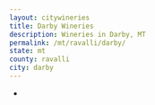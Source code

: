 ```yaml
---
layout: citywineries
title: Darby Wineries
description: Wineries in Darby, MT
permalink: /mt/ravalli/darby/
state: mt
county: ravalli
city: darby
---
```

-
